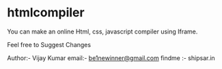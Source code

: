 # htmlcompiler
You can make an online Html, css, javascript compiler using Iframe.

Feel free to Suggest Changes


Author:- Vijay Kumar
email:- be1newinner@gmail.com
findme :- shipsar.in
